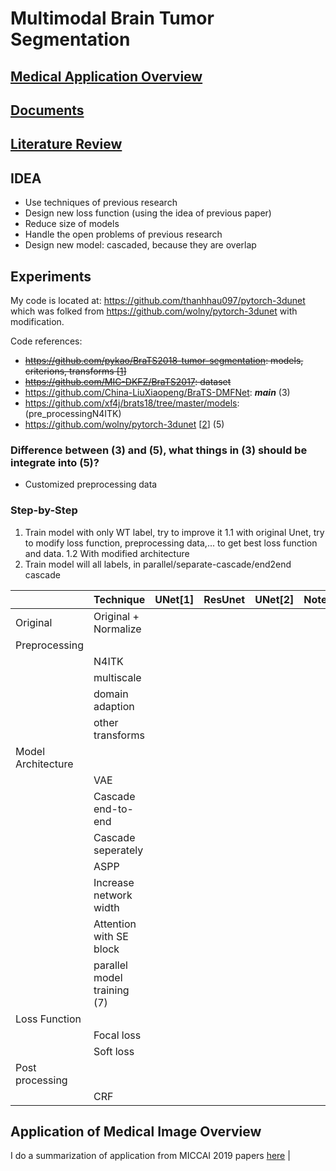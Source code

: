 # Multimodal Brain Tumor Segmentation 

## [Medical Application Overview](./research/application_medical_overview.md)
## [Documents](./research/documents.md)
## [Literature Review](./research/literature_review.md)

## IDEA
- Use techniques of previous research
- Design new loss function (using the idea of previous paper)
- Reduce size of models
- Handle the open problems of previous research
- Design new model: cascaded, because they are overlap

## Experiments
My code is located at: https://github.com/thanhhau097/pytorch-3dunet which was folked from https://github.com/wolny/pytorch-3dunet with modification.

Code references:
- ~~https://github.com/pykao/BraTS2018-tumor-segmentation: models, criterions, transforms [[1](https://github.com/pykao/BraTS2018-tumor-segmentation)]~~
- ~~https://github.com/MIC-DKFZ/BraTS2017: dataset~~
- https://github.com/China-LiuXiaopeng/BraTS-DMFNet: ***main*** (3)
- https://github.com/xf4j/brats18/tree/master/models: (pre_processingN4ITK)
- https://github.com/wolny/pytorch-3dunet [[2](https://github.com/wolny/pytorch-3dunet)] (5)

### Difference between (3) and (5), what things in (3) should be integrate into (5)?
- Customized preprocessing data

### Step-by-Step
1. Train model with only WT label, try to improve it 
      1.1 with original Unet, try to modify loss function, preprocessing data,... to get best loss function and data.
      1.2 With modified architecture
2. Train model will all labels, in parallel/separate-cascade/end2end cascade


|                    | Technique                      | UNet[1]| ResUnet | UNet[2]| Note |
|--------------------|--------------------------------|--------|---------|--------|------|
| Original           | Original  + Normalize          |        |         |        |      |
| Preprocessing      |                                |        |         |        |      |
|                    | N4ITK                          |        |         |        |      |
|                    | multiscale                     |        |         |        |      |
|                    | domain adaption                |        |         |        |      |
|                    | other transforms               |        |         |        |      |
| Model Architecture |                                |        |         |        |      |
|                    | VAE                            |        |         |        |      |
|                    | Cascade end-to-end             |        |         |        |      |
|                    | Cascade seperately             |        |         |        |      |
|                    | ASPP                           |        |         |        |      |
|                    | Increase network width         |        |         |        |      |
|                    | Attention with SE block        |        |         |        |      |
|                    | parallel model training (7)    |        |         |        |      |
| Loss Function      |                                |        |         |        |      |
|                    | Focal loss                     |        |         |        |      |
|                    | Soft loss                      |        |         |        |      |
| Post processing    |                                |        |         |        |      |
|                    | CRF                            |        |         |        |      |

## Application of Medical Image Overview
I do a summarization of application from MICCAI 2019 papers [here](./research/application_medical_overview.md)
      |
